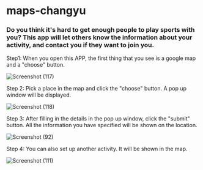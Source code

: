 # maps-changyu
### Do you think it's hard to get enough people to play sports with you? This app will let others know the information about your activity, and contact you if they want to join you.

Step1: When you open this APP, the first thing that you see is a google map and a "choose" button.

![Screenshot (117)](https://user-images.githubusercontent.com/43207918/65840179-a11d0d00-e2e3-11e9-9601-86b8ed5f9adc.png)

Step 2: Pick a place in the map and click the "choose" button. A pop up window will be displayed.

![Screenshot (118)](https://user-images.githubusercontent.com/43207918/65840194-dc1f4080-e2e3-11e9-8619-d626b491aee4.png)

Step 3: After filling in the details in the pop up window, click the "submit" button. All the information you have specified will be shown on the location.

![Screenshot (92)](https://user-images.githubusercontent.com/43207918/65003122-007f2400-d8c5-11e9-958a-d37333ca2a26.png)

Step 4: You can also set up another activity. It will be shown in the map.

![Screenshot (111)](https://user-images.githubusercontent.com/43207918/65294324-44c02d80-db2c-11e9-806b-69c12d21e4b2.png)
